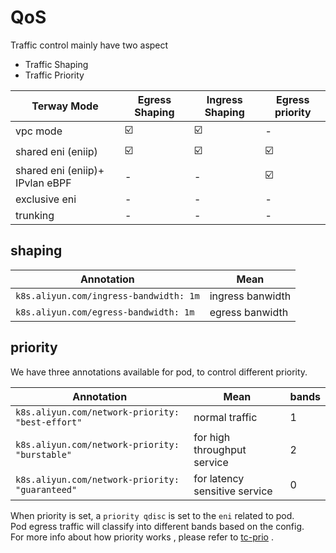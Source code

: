 # QoS

Traffic control mainly have two aspect

- Traffic Shaping
- Traffic Priority

| Terway Mode                     | Egress Shaping | Ingress Shaping | Egress priority |
|---------------------------------| -------------- | -------------- | --------------- |
| vpc mode                        | ☑️             | ☑️             | -               |
| shared eni (eniip)              | ☑️             | ☑️             | ☑️              |
| shared eni (eniip)+ IPvlan eBPF | -              | -              | ☑️              |
| exclusive eni                   | -              | -              | -               |
| trunking                        | -              | -              | -               |

## shaping

| Annotation                             | Mean             |
| -------------------------------------- | ---------------- |
| `k8s.aliyun.com/ingress-bandwidth: 1m` | ingress banwidth |
| `k8s.aliyun.com/egress-bandwidth: 1m`  | egress banwidth  |

## priority

We have three annotations available for pod, to control different priority.

| Annotation                                       | Mean                          | bands |
| ------------------------------------------------ |-------------------------------| ----- |
| `k8s.aliyun.com/network-priority: "best-effort"` | normal traffic                | 1     |
| `k8s.aliyun.com/network-priority: "burstable"`   | for high throughput service   | 2     |
| `k8s.aliyun.com/network-priority: "guaranteed"`  | for latency sensitive service | 0     |

When priority is set, a `priority qdisc` is set to the `eni` related to pod.  
Pod egress traffic will classify into different bands based on the config.  
For more info about how priority works , please refer to [tc-prio](https://man7.org/linux/man-pages/man8/tc-prio.8.html)
.

